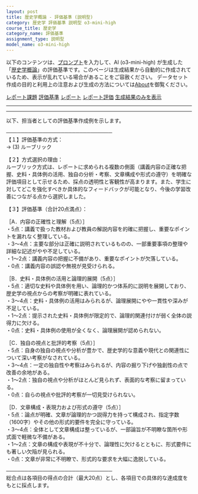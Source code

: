 ```yaml
---
layout: post
title: 歴史学概論 - 評価基準 (説明型)
category: 歴史学 評価基準 説明型 o3-mini-high
course_title: 歴史学
category_name: 評価基準
assignment_type: 説明型
model_name: o3-mini-high
---
```


以下のコンテンツは、[プロンプト](https://github.com/takedatoshiyuki/synthetic_assignments/tree/main/generated/歴史学/o3-mini-high/prompt_評価基準-説明型.md)を入力して、AI (o3-mini-high) が生成した「[歴史学概論](/contents/歴史学/)」の評価基準です。このページは生成結果から自動的に作成されているため、表示が乱れている場合があることをご容赦ください。
データセット作成の目的と利用上の注意および生成の方法については[About](/About)を御覧ください。

[レポート課題](../レポート課題-説明型)
[評価基準](../評価基準-説明型)
[レポート](../レポート-説明型)
[レポート評価](../レポート評価-説明型)
[生成結果のみを表示](https://github.com/takedatoshiyuki/synthetic_assignments/tree/main/generated/歴史学/o3-mini-high/評価基準-説明型.md)
  

***
***
  
以下、担当者としての評価基準作成例を示します。

─────────────────────────────  
【１】評価基準の方式：  
→ (3) ルーブリック

【２】方式選択の理由：  
ルーブリック方式は、レポートに求められる複数の側面（講義内容の正確な把握、史料・具体例の活用、独自の分析・考察、文章構成や形式の遵守）を明確な評価項目として示せるため、採点の透明性と客観性が高まります。また、学生に対してどこを強化すべきか具体的なフィードバックが可能となり、今後の学習改善につながる点から選択しました。

【３】評価基準（合計20点満点）：  

［A．内容の正確性と理解（5点）］  
・5点：講義で扱った教材および教員の解説内容を的確に把握し、重要なポイントを漏れなく整理している。  
・3～4点：主要な部分は正確に説明されているものの、一部重要事項の整理や詳細な記述がやや不足している。  
・1～2点：講義内容の把握に不備があり、重要なポイントが欠落している。  
・0点：講義内容の誤認や無視が見受けられる。  

［B．史料・具体例の活用と論理的展開（5点）］  
・5点：適切な史料や具体例を用い、論理的かつ体系的に説明を展開しており、歴史学の視点からの考察が明確に表れている。  
・3～4点：史料・具体例の活用はみられるが、論理展開にやや一貫性や深みが不足している。  
・1～2点：提示された史料・具体例が限定的で、論理的関連付けが弱く全体の説得力に欠ける。  
・0点：史料・具体例の使用が全くなく、論理展開が認められない。  

［C．独自の視点と批評的考察（5点）］  
・5点：自身の独自の視点や分析が豊かで、歴史学的な意義や現代との関連性について深い考察がなされている。  
・3～4点：一定の独自性や考察はみられるが、内容の掘り下げや独創性の点で改善の余地がある。  
・1～2点：独自の視点や分析がほとんど見られず、表面的な考察に留まっている。  
・0点：自らの視点や批評的考察が一切見受けられない。  

［D．文章構成・表現力および形式の遵守（5点）］  
・5点：論点が明確、文章が論理的かつ説得力を持って構成され、指定字数（1600字）やその他の形式的要件を完全に守っている。  
・3～4点：全体として文章構成は整っているが、一部論旨が不明瞭な箇所や形式面で軽微な不備がある。  
・1～2点：文章の構成や表現が不十分で、論理性に欠けるとともに、形式要件にも著しい欠陥が見られる。  
・0点：文章が非常に不明瞭で、形式的な要求を大幅に逸脱している。  

─────────────────────────────  
総合点は各項目の得点の合計（最大20点）とし、各項目での具体的な達成度をもとに採点します。
